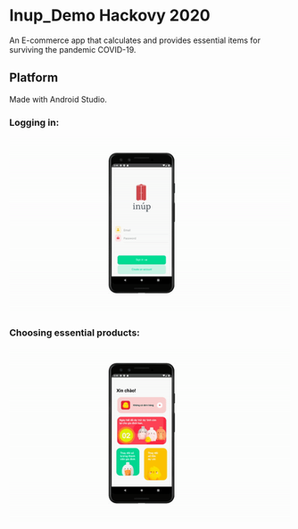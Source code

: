 # 
# Inup_Demo Hackovy 2020
An E-commerce app that calculates and provides essential items for surviving the pandemic COVID-19.

## Platform
Made with Android Studio.

### Logging in:
![alt-text](https://github.com/TDung939/Inup/blob/master/ezgif.com-video-to-gif%20(1).gif)

### Choosing essential products:
![alt-text](https://github.com/TDung939/Inup/blob/master/ezgif.com-video-to-gif%20(2).gif)
